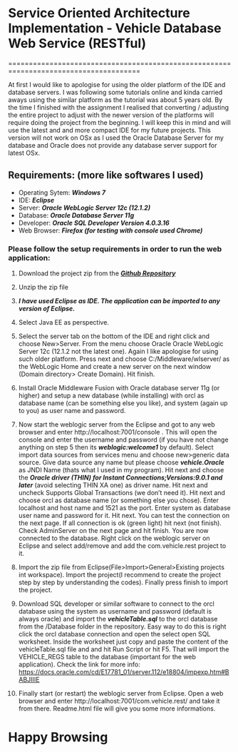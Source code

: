 # Service Oriented Architecture Implementation - Vehicle Database Web Service (RESTful) #
======================================================================================

At first I would like to apologise for using the older platform of the IDE and database servers. I was following some tutorials online and kinda carried aways using the similar platform as the tutorial was about 5 years old. By the time I finished with the assignment I realised that converting / adjusting the entire project to adjust with the newer version of the platforms will require doing the project from the beginning. I will keep this in mind and will use the latest and and more compact IDE for my future projects. This version will not work on OSx as I used the Oracle Database Server for my database and Oracle does not provide any database server support for latest OSx. 

## Requirements: (more like softwares I used) ##
* Operating Sytem: ___Windows 7___
* IDE: ___Eclipse___
* Server: ___Oracle WebLogic Server 12c (12.1.2)___
* Database: ___Oracle Database Server 11g___
* Developer: ___Oracle SQL Developer Version 4.0.3.16___
* Web Browser: ___Firefox (for testing with console used Chrome)___

### Please follow the setup requirements in order to run the web application: ###

1. Download the project zip from the ___[Github Repository](https://github.com/samiulsaki/unik4730.git)___

2. Unzip the zip file

3. ___I have used Eclipse as IDE. The application can be imported to any version of Eclipse.___

4. Select Java EE as perspective.

5. Select the server tab on the bottom of the IDE and right click and choose New>Server. From the menu choose Oracle Oracle WebLogic Server 12c (12.1.2 not the latest one). Again I like apologise for using such older platform. Press next and choose C:/Middleware/wlserver/ as the WebLogic Home and create a new server on the next window (Domain directory> Create Domain). Hit finish.

6. Install Oracle Middleware Fusion with Oracle database server 11g (or higher) and setup a new database (while installing) with orcl as database name (can be something else you like), and system (again up to you) as user name and password.

7. Now start the weblogic server from the Eclipse and got to any web browser and enter http://localhost:7001/console . This will open the console and enter the username and password (if you have not change anything on step 5 then its ___weblogic:welcome1___ by default). Select import data sources from services menu and choose new>generic data source. Give data source any name but please choose ___vehicle.Oracle___ as JNDI Name (thats what I used in my program). Hit next and choose the ___Oracle driver (THIN) for Instant Connections;Versions:9.0.1 and later___ (avoid selecting THIN XA one) as driver name. Hit next and uncheck Supports Global Transactions (we don’t need it). Hit next and choose orcl as database name (or something else you chose). Enter localhost and host name and 1521 as the port. Enter system as database user name and password for it. Hit next. You can test the connection on the next page. If all connection is ok (green light) hit next (not finish). Check AdminServer on the next page and hit finish. You are now connected to the database.
Right click on the weblogic server on Eclipse and select add/remove and add the com.vehicle.rest project to it.

8. Import the zip file from Eclipse(File>Import>General>Existing projects int workspace). Import the project(I recommend to create the project step by step by understanding the codes). Finally press finish to import the project. 

9. Download SQL developer or similar software to connect to the orcl database using the system as username and password (default is always oracle) and import the ___vehicleTable.sql___ to the orcl database from the /Database folder in the repository. Easy way to do this is right click the orcl database connection and open the select open SQL worksheet. Inside the worksheet just copy and paste the content of the vehicleTable.sql file and  and hit Run Script or hit F5. That will import the VEHICLE_REGS table to the database (important for the web application). Check the link for more info: https://docs.oracle.com/cd/E17781_01/server.112/e18804/impexp.htm#BABJIIIE

10. Finally start (or restart) the weblogic server from Eclipse. Open a web browser and enter http://localhost:7001/com.vehicle.rest/ and take it from there. Readme.html file will give you some more informations.

# Happy Browsing #
